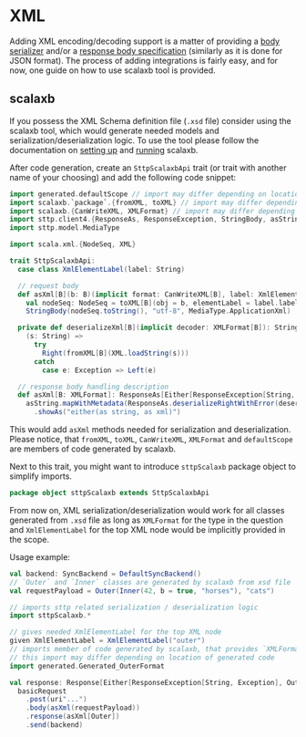 # XML

Adding XML encoding/decoding support is a matter of providing a [body serializer](https://sttp.softwaremill.com/en/latest/requests/body.html) and/or a [response body specification](https://sttp.softwaremill.com/en/latest/responses/body.html) (similarly as it is done for JSON format). The process of adding integrations is fairly easy, and for now, one guide on how to use scalaxb tool is provided.

## scalaxb

If you possess the XML Schema definition file (`.xsd` file) consider using the scalaxb tool, which would generate needed models and serialization/deserialization logic. To use the tool please follow the documentation on [setting up](https://scalaxb.org/setup) and [running](https://scalaxb.org/running-scalaxb) scalaxb.

After code generation, create an `SttpScalaxbApi` trait (or trait with another name of your choosing) and add the following code snippet:

```scala
import generated.defaultScope // import may differ depending on location of generated code
import scalaxb.`package`.{fromXML, toXML} // import may differ depending on location of generated code
import scalaxb.{CanWriteXML, XMLFormat} // import may differ depending on location of generated code
import sttp.client4.{ResponseAs, ResponseException, StringBody, asString}
import sttp.model.MediaType

import scala.xml.{NodeSeq, XML}

trait SttpScalaxbApi:
  case class XmlElementLabel(label: String)

  // request body
  def asXml[B](b: B)(implicit format: CanWriteXML[B], label: XmlElementLabel): StringBody = 
    val nodeSeq: NodeSeq = toXML[B](obj = b, elementLabel = label.label, scope = defaultScope)
    StringBody(nodeSeq.toString(), "utf-8", MediaType.ApplicationXml)

  private def deserializeXml[B](implicit decoder: XMLFormat[B]): String => Either[Exception, B] = 
    (s: String) =>
      try 
        Right(fromXML[B](XML.loadString(s)))
      catch
        case e: Exception => Left(e)

  // response body handling description
  def asXml[B: XMLFormat]: ResponseAs[Either[ResponseException[String, Exception], B], Any] =
    asString.mapWithMetadata(ResponseAs.deserializeRightWithError(deserializeXml[B]))
      .showAs("either(as string, as xml)")
```

This would add `asXml` methods needed for serialization and deserialization. Please notice, that `fromXML`, `toXML`, `CanWriteXML`, `XMLFormat` and `defaultScope` are members of code generated by scalaxb.

Next to this trait, you might want to introduce `sttpScalaxb` package object to simplify imports.

```scala
package object sttpScalaxb extends SttpScalaxbApi
```

From now on, XML serialization/deserialization would work for all classes generated from `.xsd` file as long as `XMLFormat` for the type in the question and `XmlElementLabel` for the top XML node would be implicitly provided in the scope.

Usage example:

```scala
val backend: SyncBackend = DefaultSyncBackend()
// `Outer` and `Inner` classes are generated by scalaxb from xsd file
val requestPayload = Outer(Inner(42, b = true, "horses"), "cats") 

// imports sttp related serialization / deserialization logic
import sttpScalaxb.* 

// gives needed XmlElementLabel for the top XML node
given XmlElementLabel = XmlElementLabel("outer") 
// imports member of code generated by scalaxb, that provides `XMLFormat` for `Outer` type; 
// this import may differ depending on location of generated code
import generated.Generated_OuterFormat 

val response: Response[Either[ResponseException[String, Exception], Outer]] =
  basicRequest
    .post(uri"...")
    .body(asXml(requestPayload))
    .response(asXml[Outer])
    .send(backend)
```